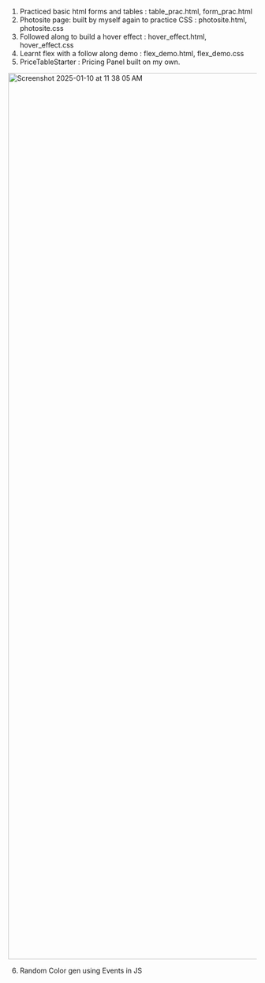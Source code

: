 1. Practiced basic html forms and tables : table_prac.html, form_prac.html
2. Photosite page: built by myself again to practice CSS : photosite.html, photosite.css
3. Followed along to build a hover effect : hover_effect.html, hover_effect.css
4. Learnt flex with a follow along demo : flex_demo.html, flex_demo.css
5. PriceTableStarter : Pricing Panel built on my own.

<img width="1792" alt="Screenshot 2025-01-10 at 11 38 05 AM" src="https://github.com/user-attachments/assets/33ad045a-652b-4566-aa5a-3f329f56f84e" />

6. Random Color gen using Events in JS
